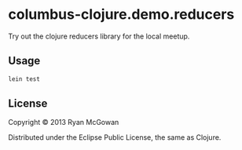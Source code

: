 # columbus-clojure.demo.reducers

Try out the clojure reducers library for the local meetup.

## Usage

```bash
lein test
```

## License

Copyright © 2013 Ryan McGowan

Distributed under the Eclipse Public License, the same as Clojure.

